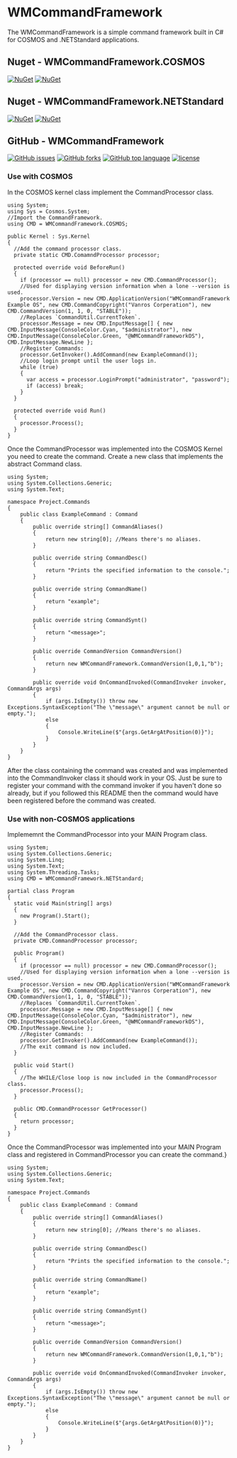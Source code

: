 # WMCommandFramework
The WMCommandFramework is a simple command framework built in C# for COSMOS and .NETStandard applications.

## Nuget - WMCommandFramework.COSMOS
[![NuGet](https://img.shields.io/nuget/dt/WMCommandFramework.COSMOS.svg?style=for-the-badge)](https://www.nuget.org/packages/WMCommandFramework.COSMOS/#)
[![NuGet](https://img.shields.io/nuget/v/WMCommandFramework.COSMOS.svg?style=for-the-badge)](https://www.nuget.org/packages/WMCommandFramework.COSMOS/)

## Nuget - WMCommandFramework.NETStandard
[![NuGet](https://img.shields.io/nuget/dt/WMCommandFramework.NETStandard/svg?style=for-the-badge)](https://www.nuget.org/packages/WMCommandFramework.NETStandard/)
[![NuGet](https://img.shields.io/nuget/v/WMCommandFramework.NETStandard.svg?style=for-the-badge)](https://www.nuget.org/packages/WMCommandFramework.NETStandard/)

## GitHub - WMCommandFramework
[![GitHub issues](https://img.shields.io/github/issues/winmister332/wmcommandframework.svg?style=for-the-badge)](https://github.com/WinMister332/WMCommandFramework/issues)
[![GitHub forks](https://img.shields.io/github/forks/winmister332/wmcommandframework.svg?style=for-the-badge&label=Fork)](https://github.com/WinMister332/WMCommandFramework/network/members)
[![GitHub top language](https://img.shields.io/github/languages/top/winmister332/wmcommandframework.svg?style=for-the-badge)](https://github.com/WinMister332/WMCommandFramework/search?l=c%23)
[![license](https://img.shields.io/github/license/winmister332/wmcommandframework.svg?style=for-the-badge)](https://github.com/WinMister332/WMCommandFramework/blob/master/LICENSE)

### Use with COSMOS
In the COSMOS kernel class implement the CommandProcessor class.
```CSharp
using System;
using Sys = Cosmos.System;
//Import the CommandFramework.
using CMD = WMCommandFramework.COSMOS;

public Kernel : Sys.Kernel
{
  //Add the command processor class.
  private static CMD.ComamndProcessor processor;
  
  protected override void BeforeRun()
  {
    if (processor == null) processor = new CMD.CommandProcessor();
    //Used for displaying version information when a lone --version is used.
    processor.Version = new CMD.ApplicationVersion("WMCommandFramework Example OS", new CMD.CommandCopyright("Vanros Corperation"), new CMD.CommandVersion(1, 1, 0, "STABLE"));
    //Replaces `CommandUtil.CurrentToken`.
    processor.Message = new CMD.InputMessage[] { new CMD.InputMessage(ConsoleColor.Cyan, "$administrator"), new CMD.InputMessage(ConsoleColor.Green, "@WMCommandFrameworkOS"), CMD.InputMessage.NewLine };
    //Register Commands:
    processor.GetInvoker().AddCommand(new ExampleCommand());
    //Loop login prompt until the user logs in.
    while (true)
    {
      var access = processor.LoginPrompt("administrator", "password");
      if (access) break;
    }
  }
  
  protected override void Run()
  {
    processor.Process();
  }
}
```
Once the CommandProcessor was implemented into the COSMOS Kernel you need to create the command.
Create a new class that implements the abstract Command class.
```CSharp
using System;
using System.Collections.Generic;
using System.Text;

namespace Project.Commands
{
    public class ExampleCommand : Command
    {
        public override string[] CommandAliases()
        {
            return new string[0]; //Means there's no aliases.
        }

        public override string CommandDesc()
        {
            return "Prints the specified information to the console.";
        }

        public override string CommandName()
        {
            return "example";
        }

        public override string CommandSynt()
        {
            return "<message>";
        }

        public override CommandVersion CommandVersion()
        {
            return new WMCommandFramework.CommandVersion(1,0,1,"b");
        }

        public override void OnCommandInvoked(CommandInvoker invoker, CommandArgs args)
        {
            if (args.IsEmpty()) throw new Exceptions.SyntaxException("The \"message\" argument cannot be null or empty.");
            else
            {
                Console.WriteLine($"{args.GetArgAtPosition(0)}");
            }
        }
    }
}
```
After the class containing the command was created and was implemented into the CommandInvoker class it should work in your OS. Just be sure to register your command with the command invoker if you haven't done so already, but if you followed this README then the command would have been registered before the command was created.

### Use with non-COSMOS applications

Implememnt the CommandProcessor into your MAIN Program class.
```CSharp
using System;
using System.Collections.Generic;
using System.Linq;
using System.Text;
using System.Threading.Tasks;
using CMD = WMCommandFramework.NETStandard;

partial class Program
{
  static void Main(string[] args)
  {
    new Program().Start();
  }
  
  //Add the CommandProcessor class.
  private CMD.CommandProcessor processor;
  
  public Program()
  {
    if (processor == null) processor = new CMD.CommandProcessor();
    //Used for displaying version information when a lone --version is used.
    processor.Version = new CMD.ApplicationVersion("WMCommandFramework Example OS", new CMD.CommandCopyright("Vanros Corperation"), new CMD.CommandVersion(1, 1, 0, "STABLE"));
    //Replaces `CommandUtil.CurrentToken`.
    processor.Message = new CMD.InputMessage[] { new CMD.InputMessage(ConsoleColor.Cyan, "$administrator"), new CMD.InputMessage(ConsoleColor.Green, "@WMCommandFrameworkOS"), CMD.InputMessage.NewLine };
    //Register Commands:
    processor.GetInvoker().AddCommand(new ExampleCommand());
    //The exit command is now included.
  }
  
  public void Start()
  {
    //The WHILE/Close loop is now included in the CommandProcessor class.
    processor.Process();
  }
  
  public CMD.CommandProcessor GetProcessor()
  {
    return processor;
  }
}
```
Once the CommandProcessor was implemented into your MAIN Program class and registered in CommandProcessor you can create the command.}
```CSharp
using System;
using System.Collections.Generic;
using System.Text;

namespace Project.Commands
{
    public class ExampleCommand : Command
    {
        public override string[] CommandAliases()
        {
            return new string[0]; //Means there's no aliases.
        }

        public override string CommandDesc()
        {
            return "Prints the specified information to the console.";
        }

        public override string CommandName()
        {
            return "example";
        }

        public override string CommandSynt()
        {
            return "<message>";
        }

        public override CommandVersion CommandVersion()
        {
            return new WMCommandFramework.CommandVersion(1,0,1,"b");
        }

        public override void OnCommandInvoked(CommandInvoker invoker, CommandArgs args)
        {
            if (args.IsEmpty()) throw new Exceptions.SyntaxException("The \"message\" argument cannot be null or empty.");
            else
            {
                Console.WriteLine($"{args.GetArgAtPosition(0)}");
            }
        }
    }
}
```
